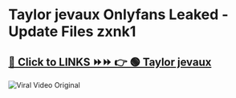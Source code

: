 
 # Taylor jevaux Onlyfans Leaked - Update Files zxnk1

## <h2><a href="https://clipsfans.com/Taylor_jevaux&ref=git">🔗 Click to LINKS ⏩⏩ 👉 🟢 Taylor jevaux </a></h2>

<a href="https://clipsfans.com/Taylor_jevaux&ref=git" rel="nofollow" data-target="animated-image.originalLink"><img src="https://i.ibb.co.com/xMMVF88/686577567.gif" alt="Viral Video Original" style="max-width: 100%; display: inline-block;" data-target="animated-image.originalImage"></a>

